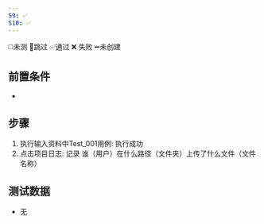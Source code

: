 ```yaml
---
S9: ✅
S10: ✅
---
```

◻️未测    🚫跳过     ✅通过    ❌ 失败    ➖未创建

## 前置条件

- 

## 步骤

1. 执行输入资料中Test_001用例: 执行成功
2. 点击项目日志: 记录 谁（用户）在什么路径（文件夹）上传了什么文件（文件名称）

## 测试数据

- 无
